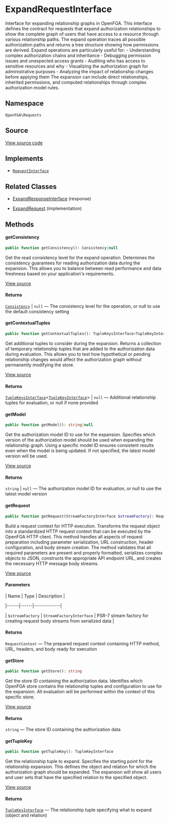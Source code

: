 # ExpandRequestInterface

Interface for expanding relationship graphs in OpenFGA. This interface defines the contract for requests that expand authorization relationships to show the complete graph of users that have access to a resource through various relationship paths. The expand operation traces all possible authorization paths and returns a tree structure showing how permissions are derived. Expand operations are particularly useful for: - Understanding complex authorization chains and inheritance - Debugging permission issues and unexpected access grants - Auditing who has access to sensitive resources and why - Visualizing the authorization graph for administrative purposes - Analyzing the impact of relationship changes before applying them The expansion can include direct relationships, inherited permissions, and computed relationships through complex authorization model rules.

## Namespace

`OpenFGA\Requests`

## Source

[View source code](https://github.com/evansims/openfga-php/blob/main/src/Requests/ExpandRequestInterface.php)

## Implements

* [`RequestInterface`](RequestInterface.md)

## Related Classes

* [ExpandResponseInterface](Responses/ExpandResponseInterface.md) (response)

* [ExpandRequest](Requests/ExpandRequest.md) (implementation)

## Methods

#### getConsistency

```php
public function getConsistency(): Consistency|null

```

Get the read consistency level for the expand operation. Determines the consistency guarantees for reading authorization data during the expansion. This allows you to balance between read performance and data freshness based on your application&#039;s requirements.

[View source](https://github.com/evansims/openfga-php/blob/main/src/Requests/ExpandRequestInterface.php#L46)

#### Returns

[`Consistency`](Models/Enums/Consistency.md) &#124; `null` — The consistency level for the operation, or null to use the default consistency setting

#### getContextualTuples

```php
public function getContextualTuples(): TupleKeysInterface<TupleKeyInterface>|null

```

Get additional tuples to consider during the expansion. Returns a collection of temporary relationship tuples that are added to the authorization data during evaluation. This allows you to test how hypothetical or pending relationship changes would affect the authorization graph without permanently modifying the store.

[View source](https://github.com/evansims/openfga-php/blob/main/src/Requests/ExpandRequestInterface.php#L58)

#### Returns

[`TupleKeysInterface`](Models/Collections/TupleKeysInterface.md)&lt;[`TupleKeyInterface`](Models/TupleKeyInterface.md)&gt; &#124; `null` — Additional relationship tuples for evaluation, or null if none provided

#### getModel

```php
public function getModel(): string|null

```

Get the authorization model ID to use for the expansion. Specifies which version of the authorization model should be used when expanding the relationship graph. Using a specific model ID ensures consistent results even when the model is being updated. If not specified, the latest model version will be used.

[View source](https://github.com/evansims/openfga-php/blob/main/src/Requests/ExpandRequestInterface.php#L70)

#### Returns

`string` &#124; `null` — The authorization model ID for evaluation, or null to use the latest model version

#### getRequest

```php
public function getRequest(StreamFactoryInterface $streamFactory): RequestContext

```

Build a request context for HTTP execution. Transforms the request object into a standardized HTTP request context that can be executed by the OpenFGA HTTP client. This method handles all aspects of request preparation including parameter serialization, URL construction, header configuration, and body stream creation. The method validates that all required parameters are present and properly formatted, serializes complex objects to JSON, constructs the appropriate API endpoint URL, and creates the necessary HTTP message body streams.

[View source](https://github.com/evansims/openfga-php/blob/main/src/Requests/RequestInterface.php#L57)

#### Parameters

| Name | Type | Description |

|------|------|-------------|

| `$streamFactory` | `StreamFactoryInterface` | PSR-7 stream factory for creating request body streams from serialized data |

#### Returns

`RequestContext` — The prepared request context containing HTTP method, URL, headers, and body ready for execution

#### getStore

```php
public function getStore(): string

```

Get the store ID containing the authorization data. Identifies which OpenFGA store contains the relationship tuples and configuration to use for the expansion. All evaluation will be performed within the context of this specific store.

[View source](https://github.com/evansims/openfga-php/blob/main/src/Requests/ExpandRequestInterface.php#L81)

#### Returns

`string` — The store ID containing the authorization data

#### getTupleKey

```php
public function getTupleKey(): TupleKeyInterface

```

Get the relationship tuple to expand. Specifies the starting point for the relationship expansion. This defines the object and relation for which the authorization graph should be expanded. The expansion will show all users and user sets that have the specified relation to the specified object.

[View source](https://github.com/evansims/openfga-php/blob/main/src/Requests/ExpandRequestInterface.php#L93)

#### Returns

[`TupleKeyInterface`](Models/TupleKeyInterface.md) — The relationship tuple specifying what to expand (object and relation)
